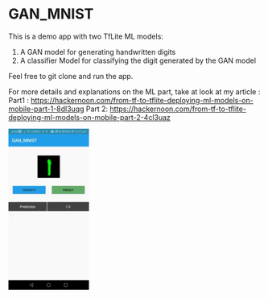 # GAN_MNIST
This is a demo app with two TfLite ML models:
1. A GAN model for generating handwritten digits
2. A classifier Model for classifying the digit generated by the GAN model

Feel free to git clone and run the app. 

For more details and explanations on the ML part, take at look at my article : 
Part1 : https://hackernoon.com/from-tf-to-tflite-deploying-ml-models-on-mobile-part-1-8dl3uqg
Part 2: https://hackernoon.com/from-tf-to-tflite-deploying-ml-models-on-mobile-part-2-4cl3uaz

![](app.gif)
